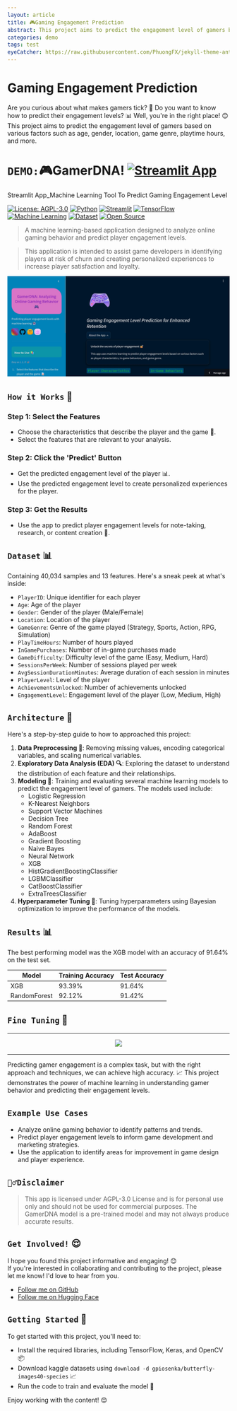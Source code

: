```yaml
---
layout: article
title: 🎮Gaming Engagement Prediction
abstract: This project aims to predict the engagement level of gamers based on various factors such as age, gender, location, game genre, playtime hours, and more.
categories: demo
tags: test
eyeCatcher: https://raw.githubusercontent.com/PhuongFX/jekyll-theme-antarctica/1/assets/img/Screenshot%202024-07-27%20230331.jpg
---
```





**Gaming Engagement Prediction**
=====================================

Are you curious about what makes gamers tick? 🤔 Do you want to know how to predict their engagement levels? 📊 Well, you're in the right place! 😊 This project aims to predict the engagement level of gamers based on various factors such as age, gender, location, game genre, playtime hours, and more.

**`DEMO:`🎮GamerDNA!** [![Streamlit App](https://static.streamlit.io/badges/streamlit_badge_black_white.svg)](https://ml-online-gaming-lvpredict.streamlit.app)
==========================
Streamlit App_Machine Learning Tool To Predict Gaming Engagement Level

[![License: AGPL-3.0](https://img.shields.io/badge/License-AGPL%203.0-blue.svg)](https://github.com/PhuongFX/ML_Analyzing-Online-Gaming-Behavior/blob/main/LICENSE)
[![Python](https://img.shields.io/badge/Python-3.8+-blue.svg)](https://www.python.org/)
[![Streamlit](https://img.shields.io/badge/Streamlit-1.36.0-orange.svg)](https://streamlit.io/)
[![TensorFlow](https://img.shields.io/badge/TensorFlow-green.svg)](https://www.tensorflow.org/)
[![Machine Learning](https://img.shields.io/badge/Machine%20Learning-🤖-green.svg)](https://en.wikipedia.org/wiki/Machine_learning)
[![Dataset](https://img.shields.io/badge/Dataset-📊-red.svg)](https://www.kaggle.com/datasets/rabieelkharoua/predict-online-gaming-behavior-dataset)
[![Open Source](https://img.shields.io/badge/Open%20Source-%E2%9D%A4-green.svg)](https://github.com/PhuongFX/Online-Gaming)


> A machine learning-based application designed to analyze online gaming behavior and predict player engagement levels.

> This application is intended to assist game developers in identifying players at risk of churn and creating personalized experiences to increase player satisfaction and loyalty.

<p align='center'>
  <img src="https://github.com/PhuongFX/Online-Gaming/blob/main/Demo/Screenshot%202024-08-22%20162808.jpg" />
</p>


## `How it Works` 🫶

### Step 1: Select the Features

* Choose the characteristics that describe the player and the game 📝.
* Select the features that are relevant to your analysis.

### Step 2: Click the 'Predict' Button

* Get the predicted engagement level of the player 📊.
* Use the predicted engagement level to create personalized experiences for the player.

### Step 3: Get the Results

* Use the app to predict player engagement levels for note-taking, research, or content creation 📝.


## `Dataset` 📊


Containing 40,034 samples and 13 features. Here's a sneak peek at what's inside:

* `PlayerID`: Unique identifier for each player
* `Age`: Age of the player
* `Gender`: Gender of the player (Male/Female)
* `Location`: Location of the player
* `GameGenre`: Genre of the game played (Strategy, Sports, Action, RPG, Simulation)
* `PlayTimeHours`: Number of hours played
* `InGamePurchases`: Number of in-game purchases made
* `GameDifficulty`: Difficulty level of the game (Easy, Medium, Hard)
* `SessionsPerWeek`: Number of sessions played per week
* `AvgSessionDurationMinutes`: Average duration of each session in minutes
* `PlayerLevel`: Level of the player
* `AchievementsUnlocked`: Number of achievements unlocked
* `EngagementLevel`: Engagement level of the player (Low, Medium, High)


## `Architecture` 🤖

Here's a step-by-step guide to how to approached this project:

1. **Data Preprocessing 🧹**: Removing missing values, encoding categorical variables, and scaling numerical variables.
2. **Exploratory Data Analysis (EDA) 🔍**: Exploring the dataset to understand the distribution of each feature and their relationships.
3. **Modeling 🤖**: Training and evaluating several machine learning models to predict the engagement level of gamers. The models used include:
	* Logistic Regression
	* K-Nearest Neighbors
	* Support Vector Machines
	* Decision Tree
	* Random Forest
	* AdaBoost
	* Gradient Boosting
	* Naive Bayes
	* Neural Network
	* XGB
	* HistGradientBoostingClassifier
	* LGBMClassifier
	* CatBoostClassifier
	* ExtraTreesClassifier
4. **Hyperparameter Tuning 🔧**: Tuning hyperparameters using Bayesian optimization to improve the performance of the models.

## `Results` 📊

The best performing model was the XGB model with an accuracy of 91.64% on the test set.

| Model | Training Accuracy | Test Accuracy |
| --- | --- | --- |
| XGB | 93.39% | 91.64% |
| RandomForest | 92.12% | 91.42% |

## `Fine Tuning` 🔧
--------------

<p align='center'>
  <img src="https://github.com/PhuongFX/OnlineGame/blob/main/newplot.png" />
</p>

--------------
Predicting gamer engagement is a complex task, but with the right approach and techniques, we can achieve high accuracy. 📈 This project demonstrates the power of machine learning in understanding gamer behavior and predicting their engagement levels.

## `Example Use Cases`

* Analyze online gaming behavior to identify patterns and trends.
* Predict player engagement levels to inform game development and marketing strategies.
* Use the application to identify areas for improvement in game design and player experience.


## `🙅‍♂️Disclaimer`

> This app is licensed under AGPL-3.0 License and is for personal use only and should not be used for commercial purposes.
The GamerDNA model is a pre-trained model and may not always produce accurate results.


## `Get Involved!` 😌
I hope you found this project informative and engaging! 😊  
If you're interested in collaborating and contributing to the project, please let me know! I'd love to hear from you.
* [Follow me on GitHub](https://github.com/PhuongFX)
* [Follow me on Hugging Face](https://huggingface.co/PhuongFX)



## `Getting Started` 🚀

To get started with this project, you'll need to:

* Install the required libraries, including TensorFlow, Keras, and OpenCV 📦
* Download kaggle datasets using `download -d gpiosenka/butterfly-images40-species` 📈
* Run the code to train and evaluate the model 🤖

Enjoy working with the content! 😊
